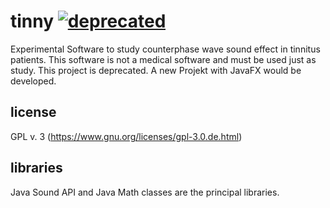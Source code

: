 # tinny [![deprecated](http://badges.github.io/stability-badges/dist/deprecated.svg)](http://github.com/badges/stability-badges)
Experimental Software to study counterphase wave sound effect in tinnitus patients. 
This software is not a medical software and must be used just as study.
This project is deprecated. A new Projekt with JavaFX would be developed.

## license
GPL v. 3 (https://www.gnu.org/licenses/gpl-3.0.de.html)

## libraries 
Java Sound API and Java Math classes are the principal libraries. 
